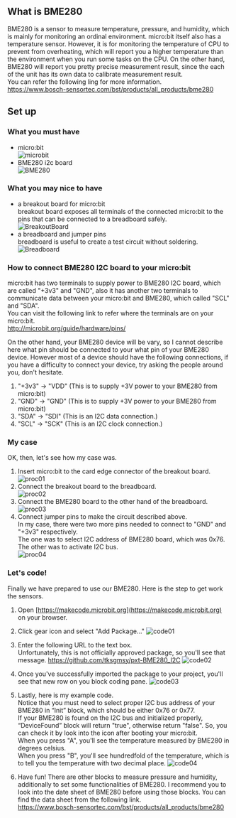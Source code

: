 
## What is BME280
BME280 is a sensor to measure temperature, pressure, and humidity, which is mainly for monitoring an ordinal environment.
micro:bit itself also has a temperature sensor. However, it is for monitoring the temperature of CPU to prevent from overheating, which will report you a higher temperature than the environment when you run some tasks on the CPU. On the other hand, BME280 will report you pretty precise measurement result, since the each of the unit has its own data to calibrate measurement result.  
You can refer the following ling for more information.  
https://www.bosch-sensortec.com/bst/products/all_products/bme280  

## Set up
### What you must have
- micro:bit  
![microbit](image000.jpg)  
- BME280 i2c board  
![BME280](image001.jpg)  

### What you may nice to have
- a breakout board for micro:bit  
breakout board exposes all terminals of the connected micro:bit to the pins that can be connected to a breadboard safely.  
![BreakoutBoard](image01.jpg)  
- a breadboard and jumper pins  
breadboard is useful to create a test circuit without soldering.  
![Breadboard](image02.jpg)  

### How to connect BME280 I2C board to your micro:bit
micro:bit has two terminals to supply power to BME280 I2C board, which are called "+3v3" and "GND", also it has another two terminals to communicate data between your micro:bit and BME280, which called "SCL" and "SDA".  
You can visit the following link to refer where the terminals are on your micro:bit.  
http://microbit.org/guide/hardware/pins/  
  
On the other hand, your BME280 device will be vary, so I cannot describe here what pin should be connected to your what pin of your BME280 device. However most of a device should have the following connections, if you have a difficulty to connect your device, try asking the people around you, don't hesitate.  

1. "+3v3" -> "VDD" (This is to supply +3V power to your BME280 from micro:bit)
2. "GND" -> "GND" (This is to supply +3V power to your BME280 from micro:bit)
3. "SDA" -> "SDI" (This is an I2C data connection.)
4. "SCL" -> "SCK" (This is an I2C clock connection.)

### My case
OK, then, let's see how my case was.

1. Insert micro:bit to the card edge connector of the breakout board.  
![proc01](proc01.jpg)  
2. Connect the breakout board to the breadboard.  
![proc02](proc02.jpg)  
3. Connect the BME280 board to the other hand of the breadboard.  
![proc03](proc03.jpg)  
4. Connect jumper pins to make the circuit described above.  
In my case, there were two more pins needed to connect to "GND" and "+3v3" respectively.  
The one was to select I2C address of BME280 board, which was 0x76. The other was to activate I2C bus.  
![proc04](proc04.jpg)  

### Let's code!
Finally we have prepared to use our BME280. Here is the step to get work the sensors.  

1. Open [https://makecode.microbit.org](https://makecode.microbit.org) on your browser.
2. Click gear icon and select "Add Package..."
![code01](Capture.png)  
3. Enter the following URL to the text box.  
Unfortunately, this is not officially approved package, so you'll see that message.
https://github.com/tksgmsy/pxt-BME280_I2C
![code02](Capture02.PNG)  
4. Once you've successfully imported the package to your project, you'll see that new row on you block coding pane.
![code03](Capture03.PNG)  
5. Lastly, here is my example code.  
Notice that you must need to select proper I2C bus address of your BME280 in “Init” block, which should be either 0x76 or 0x77.  
If your BME280 is found on the I2C bus and initialized properly, “DeviceFound” block will return "true", otherwise return "false".
So, you can check it by look into the icon after booting your micro:bit.  
When you press "A", you'll see the temperature measured by BME280 in degrees celsius.  
When you press "B", you'll see hundredfold of the temperature, which is to tell you the temperature with two decimal place.
![code04](Capture04.PNG)  

6. Have fun!
There are other blocks to measure pressure and humidity, additionally to set some functionalities of BME280. I recommend you to look into the date sheet of BME280 before using those blocks. You can find the data sheet from the following link.  
https://www.bosch-sensortec.com/bst/products/all_products/bme280


